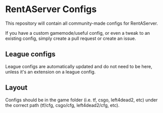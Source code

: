 # RentAServer Configs

This repository will contain all community-made configs for RentAServer.

If you have a custom gamemode/useful config, or even a tweak to an existing config, simply create a pull request or create an issue.

League configs
--------------

League configs are automatically updated and do not need to be here, unless it's an extension on a league config.

Layout
------

Configs should be in the game folder (i.e. tf, csgo, left4dead2, etc) under the correct path (tf/cfg, csgo/cfg, left4dead2/cfg, etc).